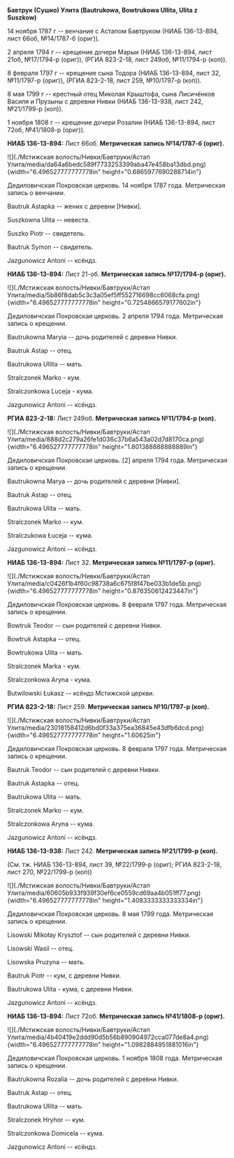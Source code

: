 **Бавтрук (Сушко) Улита (Bautrukowa, Bowtrukowa Ullita, Ulita z
Suszkow)**

14 ноября 1787 г -- венчание с Астапом Бавтруком (НИАБ 136-13-894, лист
66об, №14/1787-б (ориг)).

2 апреля 1794 г -- крещение дочери Марыи (НИАБ 136-13-894, лист 21об,
№17/1794-р (ориг)), (РГИА 823-2-18, лист 249об, №11/1794-р (коп)).

8 февраля 1797 г -- крещение сына Тодора (НИАБ 136-13-894, лист 32,
№11/1797-р (ориг)), (РГИА 823-2-18, лист 259, №10/1797-р (коп)).

8 мая 1799 г -- крестный отец Миколая Крыштофа, сына Лисичёнков Василя и
Прузыны с деревни Нивки (НИАБ 136-13-938, лист 242, №21/1799-р (коп)).

1 ноября 1808 г -- крещение дочери Розалии (НИАБ 136-13-894, лист 72об,
№41/1808-р (ориг)).

**НИАБ 136-13-894:** Лист 66об. **Метрическая запись №14/1787-б
(ориг).**

![](./Мстижская волость/Нивки/Бавтруки/Астап Улита/media/da64a6bedc589f7733253399aba47e458ba13dbd.png){width="6.496527777777778in"
height="0.6865977690288714in"}

Дедиловичская Покровская церковь. 14 ноября 1787 года. Метрическая
запись о венчании.

Bautruk Astapka -- жених с деревни \[Нивки\].

Suszkowna Ulita -- невеста.

Suszko Piotr -- свидетель.

Bautruk Symon -- свидетель.

Jazgunowicz Antoni -- ксёндз.

**НИАБ 136-13-894:** Лист 21-об. **Метрическая запись №17/1794-р
(ориг).**

![](./Мстижская волость/Нивки/Бавтруки/Астап Улита/media/5b86f8dab5c3c3a05ef5ff552716698cc6068cfa.png){width="6.496527777777778in"
height="0.7254866579177602in"}

Дедиловичская Покровская церковь. 2 апреля 1794 года. Метрическая запись
о крещении.

Bautrukowna Maryia -- дочь родителей с деревни Нивки.

Bautruk Astap -- отец.

Bautrukowa Ullita -- мать.

Stralczonek Marko - кум.

Stralczonkowa Luceja - кума.

Jazgunowicz Antoni -- ксёндз.

**РГИА 823-2-18:** Лист 249об. **Метрическая запись №11/1794-р (коп).**

![](./Мстижская волость/Нивки/Бавтруки/Астап Улита/media/888d2c279a26fe1d036c37b6a543a02d7d8170ca.png){width="6.496527777777778in"
height="1.801388888888889in"}

Дедиловичская Покровская церковь. \[2\] апреля 1794 года. Метрическая
запись о крещении.

Bautrukowna Marya -- дочь родителей с деревни \[Нивки\].

Bautruk Astap -- отец.

Bautrukowa Ulita -- мать.

Stralczonek Marko -- кум.

Stralczukowa Łuceja -- кума.

Jazgunowicz Antoni -- ксёндз.

**НИАБ 136-13-894:** Лист 32. **Метрическая запись №11/1797-р (ориг).**

![](./Мстижская волость/Нивки/Бавтруки/Астап Улита/media/c0426f1b4f60c98738a6c675f8f47be033b1de5b.png){width="6.496527777777778in"
height="0.876350612423447in"}

Дедиловичская Покровская церковь. 8 февраля 1797 года. Метрическая
запись о крещении.

Bowtruk Teodor -- сын родителей с деревни Нивки.

Bowtruk Astapka -- отец.

Bowtrukowa Ulita -- мать.

Stralczonek Marka - кум.

Stralczonkowa Aryna - кума.

Butwilowski Łukasz -- ксёндз Мстижской церкви.

**РГИА 823-2-18:** Лист 259. **Метрическая запись №10/1797-р (коп).**

![](./Мстижская волость/Нивки/Бавтруки/Астап Улита/media/23018158412d6bd0f33a375ea36845e43dfb6dcd.png){width="6.496527777777778in"
height="1.60625in"}

Дедиловичская Покровская церковь. 8 февраля 1797 года. Метрическая
запись о крещении.

Bautruk Teodor -- сын родителей с деревни Нивки.

Bautruk Astapka -- отец.

Bautrukowa Ulita -- мать.

Stralczonek Marko -- кум.

Stralczonkowa Aryna -- кума.

Jazgunowicz Antoni -- ксёндз.

**НИАБ 136-13-938:** Лист 242. **Метрическая запись №21/1799-р (коп).**

(См. тж. НИАБ 136-13-894, лист 39, №22/1799-р (ориг); РГИА 823-2-18,
лист 270, №22/1799-р (коп))

![](./Мстижская волость/Нивки/Бавтруки/Астап Улита/media/60605b933f939f30ef6ce0559cd69aa4b051ff77.png){width="6.496527777777778in"
height="1.4083333333333334in"}

Дедиловичская Покровская церковь. 8 мая 1799 года. Метрическая запись о
крещении.

Lisowski Mikołay Krysztof -- сын родителей с деревни Нивки.

Lisowski Wasil -- отец.

Lisowska Pruzyna -- мать.

Bautruk Piotr -- кум, с деревни Нивки.

Bautrukowa Ulita - кума, с деревни Нивки.

Jazgunowicz Antoni -- ксёндз.

**НИАБ 136-13-894:** Лист 72об. **Метрическая запись №41/1808-р
(ориг).**

![](./Мстижская волость/Нивки/Бавтруки/Астап Улита/media/4b40419e2ddd90d5b56b890904972cca077de8a4.png){width="6.496527777777778in"
height="1.0982884951881016in"}

Дедиловичская Покровская церковь. 1 ноября 1808 года. Метрическая запись
о крещении.

Bautrukowna Rozalia -- дочь родителей с деревни Нивки.

Bautruk Astap -- отец.

Bautrukowa Ullita -- мать.

Stralczonek Hryhor -- кум.

Stralczonkowa Domicela -- кума.

Jazgunowicz Antoni -- ксёндз.
